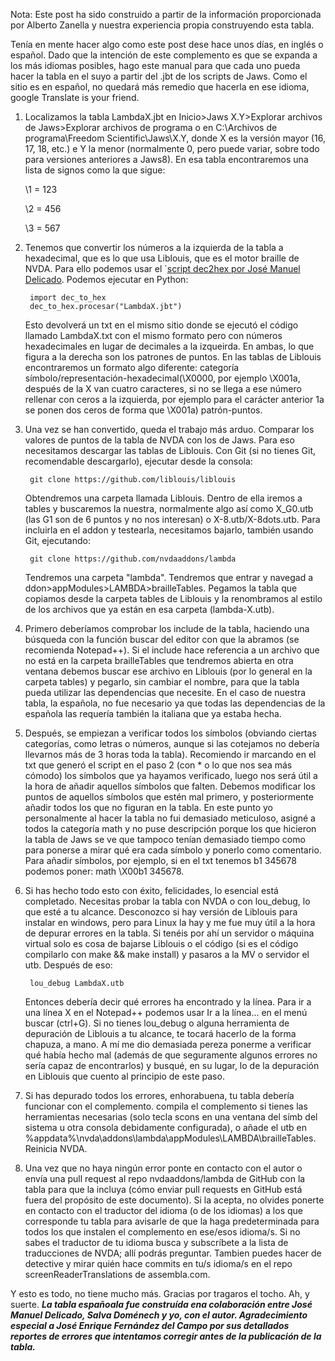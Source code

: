 <!-- 
.. title: Proceso de construcción de una tabla braille para el complemento
.. slug: proceso-de-construccion-de-una-tabla-braille-para-el-complemento
.. date: 2017-05-25 09:12:09 UTC+02:00
.. tags: 
.. category: 
.. link: 
.. description: 
.. type: text
.. author: Iván Novegil
-->

Nota: Este post ha sido construido a partir de la información proporcionada por Alberto Zanella y nuestra experiencia propia construyendo esta tabla.

Tenía en mente hacer algo como este post dese hace unos días, en inglés o español. Dado que la intención de este complemento es que se expanda a los más idiomas posibles, hago este manual para que cada uno pueda hacer la tabla en el suyo a partir del .jbt de los scripts de Jaws. Como el sitio es en español, no quedará más remedio que hacerla en ese idioma, google Translate is your friend.

1. Localizamos la tabla LambdaX.jbt en Inicio>Jaws X.Y>Explorar archivos de Jaws>Explorar archivos de programa o en C:\Archivos de programa\Freedom Scientific\Jaws\X.Y, donde X es la versión mayor (16, 17, 18, etc.) e Y la menor (normalmente 0, pero puede variar, sobre todo para versiones anteriores a Jaws8). En esa tabla encontraremos una lista de signos como la que sigue:

	\1 = 123

	\2 = 456

	\3 = 567

2. Tenemos que convertir los números a la izquierda de la tabla a hexadecimal, que es lo que usa Liblouis, que es el motor braille de NVDA. Para ello podemos usar el `[script dec2hex por José Manuel Delicado](/linked_files/dec_to_hex.py). Podemos ejecutar en Python:

		import dec_to_hex
		dec_to_hex.procesar("LambdaX.jbt")

	Esto devolverá un txt en el mismo sitio donde se ejecutó el código llamado LambdaX.txt con el mismo formato pero con números hexadecimales en lugar de decimales a la izqueirda. En ambas, lo que figura a la derecha son los patrones de puntos. En las tablas de Liblouis encontraremos un formato algo diferente: categoría símbolo/representación-hexadecimal(\X0000, por ejemplo \X001a, después de la X van cuatro caracteres, si no se llega a ese número rellenar con ceros a la izquierda, por ejemplo para el carácter anterior 1a se ponen dos ceros de forma que \X001a) patrón-puntos.

3. Una vez se han convertido, queda el trabajo más arduo. Comparar los valores de puntos de la tabla de NVDA con los de Jaws. Para eso necesitamos descargar las tablas de Liblouis. Con Git (si no tienes Git, recomendable descargarlo), ejecutar desde la consola:

		git clone https://github.com/liblouis/liblouis

	Obtendremos una carpeta llamada Liblouis. Dentro de ella iremos a tables y buscaremos la nuestra, normalmente algo así como X_G0.utb (las G1 son de 6 puntos y no nos interesan) o X-8.utb/X-8dots.utb. Para incluirla en el addon y testearla, necesitamos bajarlo, también usando Git, ejecutando:

		git clone https://github.com/nvdaaddons/lambda

	Tendremos una carpeta "lambda". Tendremos que entrar y navegad a ddon>appModules>LAMBDA>brailleTables. Pegamos la tabla que copiamos desde la carpeta tables de Liblouis y la renombramos al estilo de los archivos que ya están en esa carpeta (lambda-X.utb).

4. Primero deberíamos comprobar los include de la tabla, haciendo una búsqueda con la función buscar del editor con que la abramos (se recomienda Notepad++). Si el include hace referencia a un archivo que no está en la carpeta brailleTables que tendremos abierta en otra ventana debemos buscar ese archivo en Liblouis (por lo general en la carpeta tables) y pegarlo, sin cambiar el nombre, para que la tabla pueda utilizar las dependencias que necesite. En el caso de nuestra tabla, la española, no fue necesario ya que todas las dependencias de la española las requería también la italiana que ya estaba hecha.

5. Después, se empiezan a verificar todos los símbolos (obviando ciertas categorías, como letras o números, aunque si las cotejamos no debería llevarnos más de 3 horas toda la tabla). Recomiendo ir marcando en el txt que generó el script en el paso 2 (con * o lo que nos sea más cómodo) los símbolos que ya hayamos verificado, luego nos será útil a la hora de añadir aquellos símbolos que falten. Debemos modificar los puntos de aquellos símbolos que estén mal primero, y posteriormente añadir todos los que no figuran en la tabla. En este punto yo personalmente al hacer la tabla no fui demasiado meticuloso, asigné a todos la categoría math y no puse descripción porque los que hicieron la tabla de Jaws se ve que tampoco tenían demasiado tiempo como para ponerse a mirar qué era cada símbolo y ponerlo como comentario. Para añadir símbolos, por ejemplo, si en el txt tenemos b1 345678 podemos poner: math \X00b1 345678.

6. Si has hecho todo esto con éxito, felicidades, lo esencial está completado. Necesitas probar la tabla con NVDA o con lou_debug, lo que esté a tu alcance. Desconozco si hay versión de Liblouis para instalar en windows, pero para Linux la hay y me fue muy útil a la hora de depurar errores en la tabla. Si tenéis por ahí un servidor o máquina virtual solo es cosa de bajarse Liblouis o el código (si es el código compilarlo con make && make install) y pasaros a la MV o servidor el utb. Después de eso:

		lou_debug LambdaX.utb

	Entonces debería decir qué errores ha encontrado y la línea. Para ir a una línea X en el Notepad++ podemos usar Ir a la línea... en el menú buscar (ctrl+G). Si no tienes lou_debug o alguna herramienta de depuración de Liblouis a tu alcance, te tocará hacerlo de la forma chapuza, a mano. A mí me dio demasiada pereza ponerme a verificar qué había hecho mal (además de que seguramente algunos errores no sería capaz de encontrarlos) y busqué, en su lugar, lo de la depuración en Liblouis que cuento al principio de este paso. <!-- ToDo: Mirar si hay debugging para windows y especificarlo.-->

7. Si has depurado todos los errores, enhorabuena, tu tabla debería funcionar con el complemento. compila el complemento si tienes las herramientas necesarias (solo tecla scons en una ventana del símb del sistema u otra consola debidamente configurada), o añade el utb en %appdata%\nvda\addons\lambda\appModules\LAMBDA\brailleTables. Reinicia NVDA.

8. Una vez que no haya ningún error ponte en contacto con el autor o envía una pull request al repo nvdaaddons/lambda de GitHub con la tabla  para que la incluya (cómo enviar pull requests en GitHub está fuera del propósito de este documento). Si la acepta, no olvides ponerte en contacto con el traductor del idioma (o de los idiomas) a los que corresponde tu tabla para avisarle de que la haga predeterminada para todos los que instalen el complemento en ese/esos idioma/s. Si no sabes el traductor de tu idioma busca y subscríbete a la lista de traducciones de NVDA; allí podrás preguntar. Tambien puedes hacer de detective y mirar quién hace commits en tu/s idioma/s en el repo screenReaderTranslations de assembla.com.


Y esto es todo, no tiene mucho más. Gracias por tragaros el tocho. Ah, y suerte.
***La tabla españoala fue construída ena colaboración entre José Manuel Delicado, Salva Doménech y yo, con el autor. Agradecimiento especial a José Enrique Fernández del Campo por sus detallados reportes de errores que intentamos corregir antes de la publicación de la tabla.***